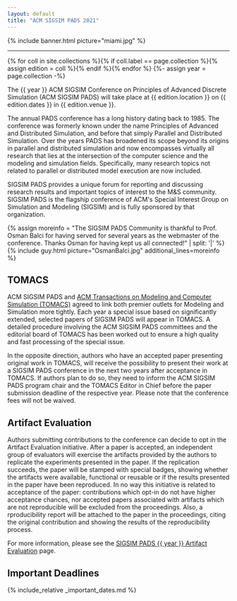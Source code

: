 ```yaml
---
layout: default
title: "ACM SIGSIM PADS 2021"
---
```


{% include banner.html picture="miami.jpg" %}<!-- @IGNORE PREVIOUS: link -->

---

{% for coll in site.collections %}{% if coll.label == page.collection %}{% assign edition = coll %}{% endif %}{% endfor %}
{%- assign year = page.collection -%}

The {{ year }} ACM SIGSIM Conference on Principles of Advanced Discrete Simulation (ACM SIGSIM PADS) will take place at {{ edition.location }} on {{ edition.dates }} in {{ edition.venue }}.

The annual PADS conference has a long history dating back to 1985. The conference was formerly known under the name Principles of Advanced and Distributed Simulation, and before that simply Parallel and Distributed Simulation. Over the years PADS has broadened its scope beyond its origins in parallel and distributed simulation and now encompasses virtually all research that lies at the intersection of the computer science and the modeling and simulation fields. Specifically, many research topics not related to parallel or distributed model execution are now included.

SIGSIM PADS provides a unique forum for reporting and discussing research results and important topics of interest to the M&S community. SIGSIM PADS is the flagship conference of ACM's Special Interest Group on Simulation and Modeling (SIGSIM) and is fully sponsored by that organization.

{% assign moreinfo = "The SIGSIM PADS Community is thankful to Prof. Osman Balci for having served for several years as the webmaster of the conference. Thanks Osman for having kept us all connected!" | split: '|' %}
{% include guy.html     picture="OsmanBalci.jpg"
                        additional_lines=moreinfo %}

## TOMACS

ACM SIGSIM PADS and [ACM Transactions on Modeling and Computer Simulation (TOMACS)](https://tomacs.acm.org/) agreed to link both premier outlets for Modeling and Simulation more tightly. Each year a special issue based on significantly extended, selected papers of SIGSIM PADS will appear in TOMACS. A detailed procedure involving the ACM SIGSIM PADS committees and the editorial board of TOMACS has been worked out to ensure a high quality and fast processing of the special issue.

In the opposite direction, authors who have an accepted paper presenting original work in TOMACS, will receive the possibility to present their work at a SIGSIM PADS conference in the next two years after acceptance in TOMACS. If authors plan to do so, they need to inform the ACM SIGSIM PADS program chair and the TOMACS Editor in Chief before the paper submission deadline of the respective year. Please note that the conference fees will not be waived.

## Artifact Evaluation

Authors submitting contributions to the conference can decide to opt in the Artifact Evaluation initiative. After a paper is accepted, an independent group of evaluators will exercise the artifacts provided by the authors to replicate the experiments presented in the paper. If the replication succeeds, the paper will be stamped with special badges, showing whether the artifacts were available, functional or reusable or if the results presented in the paper have been reproduced. In no way this initiative is related to acceptance of the paper: contributions which opt-in do not have higher acceptance chances, nor accepted papers associated with artifacts which are not reproducible will be excluded from the proceedings. Also, a rproducibility report will be attached to the paper in the proceedings, citing the original contribution and showing the results of the reproducibility process.

For more information, please see the [SIGSIM PADS {{ year }} Artifact Evaluation](04.reproducibility.md) page.

## Important Deadlines

{% include_relative _important_dates.md %}
